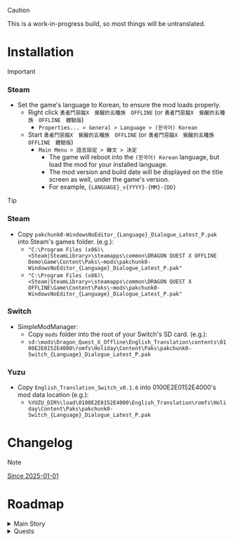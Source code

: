 <!--
> [!NOTE]
> Highlights information that users should take into account, even when skimming.

> [!TIP]
> Optional information to help a user be more successful.

> [!IMPORTANT]
> Crucial information necessary for users to succeed.

> [!WARNING]
> Critical content demanding immediate user attention due to potential risks.

> [!CAUTION]
> Negative potential consequences of an action.
-->

> [!CAUTION]
>
> This is a work-in-progress build, so most things will be untranslated.

# Installation

> [!IMPORTANT]
>
> ### Steam
>
> - Set the game's language to Korean, to ensure the mod loads properly.
>   - Right click `勇者鬥惡龍X　覺醒的五種族　OFFLINE` (or `勇者鬥惡龍X　覺醒的五種族　OFFLINE　體驗版`)
>     - `Properties... > General > Language > (한국어) Korean`
>   - Start `勇者鬥惡龍X　覺醒的五種族　OFFLINE` (or `勇者鬥惡龍X　覺醒的五種族　OFFLINE　體驗版`)
>     - `Main Menu > 語言設定 > 韓文 > 決定`
>       - The game will reboot into the `(한국어) Korean` language, but load the mod for your installed language.
>       - The mod version and build date will be displayed on the title screen as well, under the game's version.
>       - For example, `{LANGUAGE}_v{YYYY}-{MM}-{DD}`

> [!TIP]
>
> ### Steam
>
> - Copy `pakchunk0-WindowsNoEditor_{Language}_Dialogue_Latest_P.pak` into Steam's games folder. (e.g.):
>   - `"C:\Program Files (x86)\<Steam|SteamLibrary>\steamapps\common\DRAGON QUEST X OFFLINE Demo\Game\Content\Paks\~mods\pakchunk0-WindowsNoEditor_{Language}_Dialogue_Latest_P.pak"`
>   - `"C:\Program Files (x86)\<Steam|SteamLibrary>\steamapps\common\DRAGON QUEST X OFFLINE\Game\Content\Paks\~mods\pakchunk0-WindowsNoEditor_{Language}_Dialogue_Latest_P.pak"`
>
> ### Switch
>
> - SimpleModManager:
>   - Copy `mods` folder into the root of your Switch's SD card. (e.g.):
>   - `sd:\mods\Dragon_Quest_X_Offline\English_Translation\contents\0100E2E0152E4000\romfs\Holiday\Content\Paks\pakchunk0-Switch_{Language}_Dialogue_Latest_P.pak`
>
> ### Yuzu
>
> - Copy `English_Translation_Switch_v0.1.6` into 0100E2E0152E4000's mod data location (e.g.):
>   - `%YUZU_DIR%\load\0100E2E0152E4000\English_Translation\romfs\Holiday\Content\Paks\pakchunk0-Switch_{Language}_Dialogue_Latest_P.pak`

# Changelog

> [!NOTE]
>
> [Since 2025-01-01](https://github.com/KodywithaK/dqx-offline-localization/commits/main/?since=2025-01-01)

# Roadmap

<details><summary>Main Story</summary>

|   Type   |                         Story Of \_                         |                             Progress                             | Comment(s) |
| :------: | :---------------------------------------------------------: | :--------------------------------------------------------------: | :--------: |
| Prologue |                                                             |                                                                  |            |
|          |                    Ethene<br><br>{Human}                    | [ ] `de` <br> [x] `en` <br> [ ] `es` <br> [ ] `fr` <br> [ ] `it` |            |
|          |                    Agrani<br><br>{Dwarf}                    | [ ] `de` <br> [x] `en` <br> [ ] `es` <br> [ ] `fr` <br> [ ] `it` |            |
|          |                Tsuskul Village<br><br>{Elf}                 | [ ] `de` <br> [ ] `en` <br> [ ] `es` <br> [ ] `fr` <br> [ ] `it` |            |
|          |                Rangao Village<br><br>{Ogre}                 | [ ] `de` <br> [ ] `en` <br> [ ] `es` <br> [ ] `fr` <br> [ ] `it` |            |
|          |              Pukulet Village<br><br>{Pukulipo}              | [ ] `de` <br> [ ] `en` <br> [ ] `es` <br> [ ] `fr` <br> [ ] `it` |            |
|          |                Leen Village<br><br>{Weddie}                 | [ ] `de` <br> [ ] `en` <br> [ ] `es` <br> [ ] `fr` <br> [ ] `it` |            |
|  Vers 1  |                                                             |                                                                  |            |
|          |             Gatara<br><br>{Key Emblem - Yellow}             | [ ] `de` <br> [ ] `en` <br> [ ] `es` <br> [ ] `fr` <br> [ ] `it` |            |
|          |              Azlan<br><br>{Key Emblem - Green}              | [ ] `de` <br> [ ] `en` <br> [ ] `es` <br> [ ] `fr` <br> [ ] `it` |            |
|          |              Glen<br><br>{Key Emblem - Black}               | [ ] `de` <br> [ ] `en` <br> [ ] `es` <br> [ ] `fr` <br> [ ] `it` |            |
|          |             Orphea<br><br>{Key Emblem - White}              | [ ] `de` <br> [ ] `en` <br> [ ] `es` <br> [ ] `fr` <br> [ ] `it` |            |
|          |              Julet<br><br>{Key Emblem - Blue}               | [ ] `de` <br> [ ] `en` <br> [ ] `es` <br> [ ] `fr` <br> [ ] `it` |            |
|          |             ???<br><br>{Encounter With Hollow}              | [ ] `de` <br> [ ] `en` <br> [ ] `es` <br> [ ] `fr` <br> [ ] `it` |            |
|          |             Dolworm<br><br>{Key Emblem - Gold}              | [ ] `de` <br> [ ] `en` <br> [ ] `es` <br> [ ] `fr` <br> [ ] `it` |            |
|          |            Kamiharmui<br><br>{Key Emblem - Pink}            | [ ] `de` <br> [ ] `en` <br> [ ] `es` <br> [ ] `fr` <br> [ ] `it` |            |
|          |             Gartlant<br><br>{Key Emblem - Red}              | [ ] `de` <br> [ ] `en` <br> [ ] `es` <br> [ ] `fr` <br> [ ] `it` |            |
|          |           Megistris<br><br>{Key Emblem - Purple}            | [ ] `de` <br> [ ] `en` <br> [ ] `es` <br> [ ] `fr` <br> [ ] `it` |            |
|          |            Verinard<br><br>{Key Emblem - Silver}            | [ ] `de` <br> [ ] `en` <br> [ ] `es` <br> [ ] `fr` <br> [ ] `it` |            |
|  Vers 2  |                                                             |                                                                  |            |
|          |             Lendersia<br><br>{The Grand Titus}              | [ ] `de` <br> [ ] `en` <br> [ ] `es` <br> [ ] `fr` <br> [ ] `it` |            |
|          |            Lendersia<br><br>{The 3 Butterflies}             | [ ] `de` <br> [ ] `en` <br> [ ] `es` <br> [ ] `fr` <br> [ ] `it` |            |
|          |    Melsandy Village<br><br>{The 3 Butterflies - Silver}     | [ ] `de` <br> [ ] `en` <br> [ ] `es` <br> [ ] `fr` <br> [ ] `it` |            |
|          |          Seredo<br><br>{The 3 Butterflies - Amber}          | [ ] `de` <br> [ ] `en` <br> [ ] `es` <br> [ ] `fr` <br> [ ] `it` |            |
|          |    Arahaghiro Kingdom<br><br>{The 3 Butterflies - Green}    | [ ] `de` <br> [ ] `en` <br> [ ] `es` <br> [ ] `fr` <br> [ ] `it` |            |
|          | Gran Zedora<br><br>{The 3 Butterflies - Anlucia's Memories} | [ ] `de` <br> [ ] `en` <br> [ ] `es` <br> [ ] `fr` <br> [ ] `it` |            |
|          |   The Land of Overlapping Fates<br><br>{Pendulum of Fate}   | [ ] `de` <br> [ ] `en` <br> [ ] `es` <br> [ ] `fr` <br> [ ] `it` |            |
|          |         Melsandy Village<br><br>{Pendulum of Fate}          | [ ] `de` <br> [ ] `en` <br> [ ] `es` <br> [ ] `fr` <br> [ ] `it` |            |
|          |          Seredo<br><br>{When Life & Death Overlap}          | [ ] `de` <br> [ ] `en` <br> [ ] `es` <br> [ ] `fr` <br> [ ] `it` |            |
|          |       Arahaghiro Kingdom<br><br>{Dawn of Arahaghiro}        | [ ] `de` <br> [ ] `en` <br> [ ] `es` <br> [ ] `fr` <br> [ ] `it` |            |
|          |     Assignment From Lushenda<br><br>{Pendulum of Fate}      | [ ] `de` <br> [ ] `en` <br> [ ] `es` <br> [ ] `fr` <br> [ ] `it` |            |
|          |                   The Endgame of Eternity                   | [ ] `de` <br> [ ] `en` <br> [ ] `es` <br> [ ] `fr` <br> [ ] `it` |            |

</details>

<details><summary>Quests</summary>

|     Type     | Quest |                             Progress                             | Comment(s) |
| :----------: | :---: | :--------------------------------------------------------------: | :--------: |
| Super Useful |  001  | [x] `de` <br> [x] `en` <br> [x] `es` <br> [x] `fr` <br> [x] `it` |            |
| Super Useful |  002  | [ ] `de` <br> [ ] `en` <br> [ ] `es` <br> [ ] `fr` <br> [ ] `it` |            |
| Super Useful |  003  | [ ] `de` <br> [ ] `en` <br> [ ] `es` <br> [ ] `fr` <br> [ ] `it` |            |
|  Sub Story   |  004  | [ ] `de` <br> [ ] `en` <br> [ ] `es` <br> [ ] `fr` <br> [ ] `it` |            |
|              |  005  | [ ] `de` <br> [ ] `en` <br> [ ] `es` <br> [ ] `fr` <br> [ ] `it` |            |
|              |  006  | [ ] `de` <br> [ ] `en` <br> [ ] `es` <br> [ ] `fr` <br> [ ] `it` |            |
|              |  007  | [ ] `de` <br> [ ] `en` <br> [ ] `es` <br> [ ] `fr` <br> [ ] `it` |            |
|              |  008  | [ ] `de` <br> [ ] `en` <br> [ ] `es` <br> [ ] `fr` <br> [ ] `it` |            |
|              |  009  | [ ] `de` <br> [ ] `en` <br> [ ] `es` <br> [ ] `fr` <br> [ ] `it` |            |
|              |  010  | [ ] `de` <br> [ ] `en` <br> [ ] `es` <br> [ ] `fr` <br> [ ] `it` |            |
|              |  011  | [ ] `de` <br> [ ] `en` <br> [ ] `es` <br> [ ] `fr` <br> [ ] `it` |            |
|              |  012  | [ ] `de` <br> [ ] `en` <br> [ ] `es` <br> [ ] `fr` <br> [ ] `it` |            |
|              |  013  | [ ] `de` <br> [ ] `en` <br> [ ] `es` <br> [ ] `fr` <br> [ ] `it` |            |
|              |  014  | [ ] `de` <br> [ ] `en` <br> [ ] `es` <br> [ ] `fr` <br> [ ] `it` |            |
|              |  015  | [ ] `de` <br> [ ] `en` <br> [ ] `es` <br> [ ] `fr` <br> [ ] `it` |            |
|              |  016  | [ ] `de` <br> [ ] `en` <br> [ ] `es` <br> [ ] `fr` <br> [ ] `it` |            |
|              |  017  | [ ] `de` <br> [ ] `en` <br> [ ] `es` <br> [ ] `fr` <br> [ ] `it` |            |
|              |  018  | [ ] `de` <br> [ ] `en` <br> [ ] `es` <br> [ ] `fr` <br> [ ] `it` |            |
|              |  019  | [ ] `de` <br> [ ] `en` <br> [ ] `es` <br> [ ] `fr` <br> [ ] `it` |            |
|              |  020  | [ ] `de` <br> [ ] `en` <br> [ ] `es` <br> [ ] `fr` <br> [ ] `it` |            |
|              |  021  | [ ] `de` <br> [ ] `en` <br> [ ] `es` <br> [ ] `fr` <br> [ ] `it` |            |
|              |  022  | [ ] `de` <br> [ ] `en` <br> [ ] `es` <br> [ ] `fr` <br> [ ] `it` |            |
|              |  023  | [ ] `de` <br> [ ] `en` <br> [ ] `es` <br> [ ] `fr` <br> [ ] `it` |            |
|              |  024  | [ ] `de` <br> [ ] `en` <br> [ ] `es` <br> [ ] `fr` <br> [ ] `it` |            |
|              |  025  | [ ] `de` <br> [ ] `en` <br> [ ] `es` <br> [ ] `fr` <br> [ ] `it` |            |
|              |  026  | [ ] `de` <br> [ ] `en` <br> [ ] `es` <br> [ ] `fr` <br> [ ] `it` |            |
|              |  027  | [ ] `de` <br> [ ] `en` <br> [ ] `es` <br> [ ] `fr` <br> [ ] `it` |            |
|              |  028  | [ ] `de` <br> [ ] `en` <br> [ ] `es` <br> [ ] `fr` <br> [ ] `it` |            |
|              |  029  | [ ] `de` <br> [ ] `en` <br> [ ] `es` <br> [ ] `fr` <br> [ ] `it` |            |
|              |  030  | [ ] `de` <br> [ ] `en` <br> [ ] `es` <br> [ ] `fr` <br> [ ] `it` |            |
|              |  031  | [ ] `de` <br> [ ] `en` <br> [ ] `es` <br> [ ] `fr` <br> [ ] `it` |            |
|              |  032  | [ ] `de` <br> [ ] `en` <br> [ ] `es` <br> [ ] `fr` <br> [ ] `it` |            |
|              |  033  | [ ] `de` <br> [ ] `en` <br> [ ] `es` <br> [ ] `fr` <br> [ ] `it` |            |
|              |  034  | [ ] `de` <br> [ ] `en` <br> [ ] `es` <br> [ ] `fr` <br> [ ] `it` |            |
|              |  035  | [ ] `de` <br> [ ] `en` <br> [ ] `es` <br> [ ] `fr` <br> [ ] `it` |            |
|              |  036  | [ ] `de` <br> [ ] `en` <br> [ ] `es` <br> [ ] `fr` <br> [ ] `it` |            |
|              |  037  | [ ] `de` <br> [ ] `en` <br> [ ] `es` <br> [ ] `fr` <br> [ ] `it` |            |
|              |  038  | [ ] `de` <br> [ ] `en` <br> [ ] `es` <br> [ ] `fr` <br> [ ] `it` |            |
|              |  039  | [ ] `de` <br> [ ] `en` <br> [ ] `es` <br> [ ] `fr` <br> [ ] `it` |            |
|              |  040  | [ ] `de` <br> [ ] `en` <br> [ ] `es` <br> [ ] `fr` <br> [ ] `it` |            |
|              |  041  | [ ] `de` <br> [ ] `en` <br> [ ] `es` <br> [ ] `fr` <br> [ ] `it` |            |
|              |  042  | [ ] `de` <br> [ ] `en` <br> [ ] `es` <br> [ ] `fr` <br> [ ] `it` |            |
|              |  043  | [ ] `de` <br> [ ] `en` <br> [ ] `es` <br> [ ] `fr` <br> [ ] `it` |            |
|              |  044  | [ ] `de` <br> [ ] `en` <br> [ ] `es` <br> [ ] `fr` <br> [ ] `it` |            |
|              |  045  | [ ] `de` <br> [ ] `en` <br> [ ] `es` <br> [ ] `fr` <br> [ ] `it` |            |
|              |  046  | [ ] `de` <br> [ ] `en` <br> [ ] `es` <br> [ ] `fr` <br> [ ] `it` |            |
|              |  047  | [ ] `de` <br> [ ] `en` <br> [ ] `es` <br> [ ] `fr` <br> [ ] `it` |            |
|              |  048  | [ ] `de` <br> [ ] `en` <br> [ ] `es` <br> [ ] `fr` <br> [ ] `it` |            |
|              |  049  | [ ] `de` <br> [ ] `en` <br> [ ] `es` <br> [ ] `fr` <br> [ ] `it` |            |
|              |  050  | [ ] `de` <br> [ ] `en` <br> [ ] `es` <br> [ ] `fr` <br> [ ] `it` |            |
|              |  051  | [ ] `de` <br> [ ] `en` <br> [ ] `es` <br> [ ] `fr` <br> [ ] `it` |            |
|              |  052  | [ ] `de` <br> [ ] `en` <br> [ ] `es` <br> [ ] `fr` <br> [ ] `it` |            |
|              |  053  | [ ] `de` <br> [ ] `en` <br> [ ] `es` <br> [ ] `fr` <br> [ ] `it` |            |
|              |  054  | [ ] `de` <br> [ ] `en` <br> [ ] `es` <br> [ ] `fr` <br> [ ] `it` |            |
|              |  055  | [ ] `de` <br> [ ] `en` <br> [ ] `es` <br> [ ] `fr` <br> [ ] `it` |            |
|              |  056  | [ ] `de` <br> [ ] `en` <br> [ ] `es` <br> [ ] `fr` <br> [ ] `it` |            |
|              |  057  | [ ] `de` <br> [ ] `en` <br> [ ] `es` <br> [ ] `fr` <br> [ ] `it` |            |
|              |  058  | [ ] `de` <br> [ ] `en` <br> [ ] `es` <br> [ ] `fr` <br> [ ] `it` |            |
|              |  059  | [ ] `de` <br> [ ] `en` <br> [ ] `es` <br> [ ] `fr` <br> [ ] `it` |            |
|              |  060  | [ ] `de` <br> [ ] `en` <br> [ ] `es` <br> [ ] `fr` <br> [ ] `it` |            |
|              |  061  | [ ] `de` <br> [ ] `en` <br> [ ] `es` <br> [ ] `fr` <br> [ ] `it` |            |
|              |  062  | [ ] `de` <br> [ ] `en` <br> [ ] `es` <br> [ ] `fr` <br> [ ] `it` |            |
|              |  063  | [ ] `de` <br> [ ] `en` <br> [ ] `es` <br> [ ] `fr` <br> [ ] `it` |            |
|              |  064  | [ ] `de` <br> [ ] `en` <br> [ ] `es` <br> [ ] `fr` <br> [ ] `it` |            |
|              |  065  | [ ] `de` <br> [ ] `en` <br> [ ] `es` <br> [ ] `fr` <br> [ ] `it` |            |
|              |  066  | [ ] `de` <br> [ ] `en` <br> [ ] `es` <br> [ ] `fr` <br> [ ] `it` |            |
|              |  067  | [ ] `de` <br> [ ] `en` <br> [ ] `es` <br> [ ] `fr` <br> [ ] `it` |            |
|              |  068  | [ ] `de` <br> [ ] `en` <br> [ ] `es` <br> [ ] `fr` <br> [ ] `it` |            |
|              |  069  | [ ] `de` <br> [ ] `en` <br> [ ] `es` <br> [ ] `fr` <br> [ ] `it` |            |
|              |  070  | [ ] `de` <br> [ ] `en` <br> [ ] `es` <br> [ ] `fr` <br> [ ] `it` |            |
|              |  071  | [ ] `de` <br> [ ] `en` <br> [ ] `es` <br> [ ] `fr` <br> [ ] `it` |            |
|              |  072  | [ ] `de` <br> [ ] `en` <br> [ ] `es` <br> [ ] `fr` <br> [ ] `it` |            |
|              |  073  | [ ] `de` <br> [ ] `en` <br> [ ] `es` <br> [ ] `fr` <br> [ ] `it` |            |
|              |  074  | [ ] `de` <br> [ ] `en` <br> [ ] `es` <br> [ ] `fr` <br> [ ] `it` |            |
|              |  075  | [ ] `de` <br> [ ] `en` <br> [ ] `es` <br> [ ] `fr` <br> [ ] `it` |            |
|              |  076  | [ ] `de` <br> [ ] `en` <br> [ ] `es` <br> [ ] `fr` <br> [ ] `it` |            |
|              |  077  | [ ] `de` <br> [ ] `en` <br> [ ] `es` <br> [ ] `fr` <br> [ ] `it` |            |
|              |  078  | [ ] `de` <br> [ ] `en` <br> [ ] `es` <br> [ ] `fr` <br> [ ] `it` |            |
|              |  079  | [ ] `de` <br> [ ] `en` <br> [ ] `es` <br> [ ] `fr` <br> [ ] `it` |            |
|              |  080  | [ ] `de` <br> [ ] `en` <br> [ ] `es` <br> [ ] `fr` <br> [ ] `it` |            |
|              |  081  | [ ] `de` <br> [ ] `en` <br> [ ] `es` <br> [ ] `fr` <br> [ ] `it` |            |
|              |  082  | [ ] `de` <br> [ ] `en` <br> [ ] `es` <br> [ ] `fr` <br> [ ] `it` |            |
|              |  083  | [ ] `de` <br> [ ] `en` <br> [ ] `es` <br> [ ] `fr` <br> [ ] `it` |            |
|              |  084  | [ ] `de` <br> [ ] `en` <br> [ ] `es` <br> [ ] `fr` <br> [ ] `it` |            |
|              |  085  | [ ] `de` <br> [ ] `en` <br> [ ] `es` <br> [ ] `fr` <br> [ ] `it` |            |
|              |  086  | [ ] `de` <br> [ ] `en` <br> [ ] `es` <br> [ ] `fr` <br> [ ] `it` |            |
|              |  087  | [ ] `de` <br> [ ] `en` <br> [ ] `es` <br> [ ] `fr` <br> [ ] `it` |            |
|              |  088  | [ ] `de` <br> [ ] `en` <br> [ ] `es` <br> [ ] `fr` <br> [ ] `it` |            |
|              |  089  | [ ] `de` <br> [ ] `en` <br> [ ] `es` <br> [ ] `fr` <br> [ ] `it` |            |
|              |  090  | [ ] `de` <br> [ ] `en` <br> [ ] `es` <br> [ ] `fr` <br> [ ] `it` |            |
|              |  091  | [ ] `de` <br> [ ] `en` <br> [ ] `es` <br> [ ] `fr` <br> [ ] `it` |            |
|              |  092  | [ ] `de` <br> [ ] `en` <br> [ ] `es` <br> [ ] `fr` <br> [ ] `it` |            |
|              |  093  | [ ] `de` <br> [ ] `en` <br> [ ] `es` <br> [ ] `fr` <br> [ ] `it` |            |
|              |  094  | [ ] `de` <br> [ ] `en` <br> [ ] `es` <br> [ ] `fr` <br> [ ] `it` |            |
|              |  095  | [ ] `de` <br> [ ] `en` <br> [ ] `es` <br> [ ] `fr` <br> [ ] `it` |            |
|              |  096  | [ ] `de` <br> [ ] `en` <br> [ ] `es` <br> [ ] `fr` <br> [ ] `it` |            |
|              |  097  | [ ] `de` <br> [ ] `en` <br> [ ] `es` <br> [ ] `fr` <br> [ ] `it` |            |
|              |  098  | [ ] `de` <br> [ ] `en` <br> [ ] `es` <br> [ ] `fr` <br> [ ] `it` |            |
|              |  099  | [ ] `de` <br> [ ] `en` <br> [ ] `es` <br> [ ] `fr` <br> [ ] `it` |            |
|              |  100  | [ ] `de` <br> [ ] `en` <br> [ ] `es` <br> [ ] `fr` <br> [ ] `it` |            |
|              |  101  | [ ] `de` <br> [ ] `en` <br> [ ] `es` <br> [ ] `fr` <br> [ ] `it` |            |
|              |  102  | [ ] `de` <br> [ ] `en` <br> [ ] `es` <br> [ ] `fr` <br> [ ] `it` |            |
|              |  103  | [ ] `de` <br> [ ] `en` <br> [ ] `es` <br> [ ] `fr` <br> [ ] `it` |            |
|              |  104  | [ ] `de` <br> [ ] `en` <br> [ ] `es` <br> [ ] `fr` <br> [ ] `it` |            |
|              |  105  | [ ] `de` <br> [ ] `en` <br> [ ] `es` <br> [ ] `fr` <br> [ ] `it` |            |
|              |  106  | [ ] `de` <br> [ ] `en` <br> [ ] `es` <br> [ ] `fr` <br> [ ] `it` |            |
|              |  107  | [ ] `de` <br> [ ] `en` <br> [ ] `es` <br> [ ] `fr` <br> [ ] `it` |            |
|              |  108  | [ ] `de` <br> [ ] `en` <br> [ ] `es` <br> [ ] `fr` <br> [ ] `it` |            |
|              |  109  | [ ] `de` <br> [ ] `en` <br> [ ] `es` <br> [ ] `fr` <br> [ ] `it` |            |
|              |  110  | [ ] `de` <br> [ ] `en` <br> [ ] `es` <br> [ ] `fr` <br> [ ] `it` |            |
|              |  111  | [ ] `de` <br> [ ] `en` <br> [ ] `es` <br> [ ] `fr` <br> [ ] `it` |            |
|              |  112  | [ ] `de` <br> [ ] `en` <br> [ ] `es` <br> [ ] `fr` <br> [ ] `it` |            |
|              |  113  | [ ] `de` <br> [ ] `en` <br> [ ] `es` <br> [ ] `fr` <br> [ ] `it` |            |
|              |  114  | [ ] `de` <br> [ ] `en` <br> [ ] `es` <br> [ ] `fr` <br> [ ] `it` |            |
|              |  115  | [ ] `de` <br> [ ] `en` <br> [ ] `es` <br> [ ] `fr` <br> [ ] `it` |            |
|              |  116  | [ ] `de` <br> [ ] `en` <br> [ ] `es` <br> [ ] `fr` <br> [ ] `it` |            |
|              |  117  | [ ] `de` <br> [ ] `en` <br> [ ] `es` <br> [ ] `fr` <br> [ ] `it` |            |
|              |  118  | [ ] `de` <br> [ ] `en` <br> [ ] `es` <br> [ ] `fr` <br> [ ] `it` |            |
|              |  119  | [ ] `de` <br> [ ] `en` <br> [ ] `es` <br> [ ] `fr` <br> [ ] `it` |            |
|              |  120  | [ ] `de` <br> [ ] `en` <br> [ ] `es` <br> [ ] `fr` <br> [ ] `it` |            |
|              |  121  | [ ] `de` <br> [ ] `en` <br> [ ] `es` <br> [ ] `fr` <br> [ ] `it` |            |
|              |  122  | [ ] `de` <br> [ ] `en` <br> [ ] `es` <br> [ ] `fr` <br> [ ] `it` |            |
|              |  123  | [ ] `de` <br> [ ] `en` <br> [ ] `es` <br> [ ] `fr` <br> [ ] `it` |            |
|              |  124  | [ ] `de` <br> [ ] `en` <br> [ ] `es` <br> [ ] `fr` <br> [ ] `it` |            |
|              |  125  | [ ] `de` <br> [ ] `en` <br> [ ] `es` <br> [ ] `fr` <br> [ ] `it` |            |
|              |  126  | [ ] `de` <br> [ ] `en` <br> [ ] `es` <br> [ ] `fr` <br> [ ] `it` |            |
|              |  127  | [ ] `de` <br> [ ] `en` <br> [ ] `es` <br> [ ] `fr` <br> [ ] `it` |            |
|              |  128  | [ ] `de` <br> [ ] `en` <br> [ ] `es` <br> [ ] `fr` <br> [ ] `it` |            |
|              |  129  | [ ] `de` <br> [ ] `en` <br> [ ] `es` <br> [ ] `fr` <br> [ ] `it` |            |
|              |  130  | [ ] `de` <br> [ ] `en` <br> [ ] `es` <br> [ ] `fr` <br> [ ] `it` |            |
|              |  131  | [ ] `de` <br> [ ] `en` <br> [ ] `es` <br> [ ] `fr` <br> [ ] `it` |            |
|              |  132  | [ ] `de` <br> [ ] `en` <br> [ ] `es` <br> [ ] `fr` <br> [ ] `it` |            |
|              |  133  | [ ] `de` <br> [ ] `en` <br> [ ] `es` <br> [ ] `fr` <br> [ ] `it` |            |
|   Vocation   |  134  | [ ] `de` <br> [ ] `en` <br> [ ] `es` <br> [ ] `fr` <br> [ ] `it` |            |
|              |  135  | [ ] `de` <br> [ ] `en` <br> [ ] `es` <br> [ ] `fr` <br> [ ] `it` |            |
|              |  136  | [ ] `de` <br> [ ] `en` <br> [ ] `es` <br> [ ] `fr` <br> [ ] `it` |            |
|              |  137  | [ ] `de` <br> [ ] `en` <br> [ ] `es` <br> [ ] `fr` <br> [ ] `it` |            |
|              |  138  | [ ] `de` <br> [ ] `en` <br> [ ] `es` <br> [ ] `fr` <br> [ ] `it` |            |
|              |  139  | [ ] `de` <br> [ ] `en` <br> [ ] `es` <br> [ ] `fr` <br> [ ] `it` |            |
|              |  140  | [ ] `de` <br> [ ] `en` <br> [ ] `es` <br> [ ] `fr` <br> [ ] `it` |            |
|              |  141  | [ ] `de` <br> [ ] `en` <br> [ ] `es` <br> [ ] `fr` <br> [ ] `it` |            |
|              |  142  | [ ] `de` <br> [ ] `en` <br> [ ] `es` <br> [ ] `fr` <br> [ ] `it` |            |
|              |  143  | [ ] `de` <br> [ ] `en` <br> [ ] `es` <br> [ ] `fr` <br> [ ] `it` |            |
|              |  144  | [ ] `de` <br> [ ] `en` <br> [ ] `es` <br> [ ] `fr` <br> [ ] `it` |            |
|              |  145  | [ ] `de` <br> [ ] `en` <br> [ ] `es` <br> [ ] `fr` <br> [ ] `it` |            |
|              |  146  | [ ] `de` <br> [ ] `en` <br> [ ] `es` <br> [ ] `fr` <br> [ ] `it` |            |
|              |  147  | [ ] `de` <br> [ ] `en` <br> [ ] `es` <br> [ ] `fr` <br> [ ] `it` |            |
|              |  148  | [ ] `de` <br> [ ] `en` <br> [ ] `es` <br> [ ] `fr` <br> [ ] `it` |            |
|              |  149  | [ ] `de` <br> [ ] `en` <br> [ ] `es` <br> [ ] `fr` <br> [ ] `it` |            |
|              |  150  | [ ] `de` <br> [ ] `en` <br> [ ] `es` <br> [ ] `fr` <br> [ ] `it` |            |
|              |  151  | [ ] `de` <br> [ ] `en` <br> [ ] `es` <br> [ ] `fr` <br> [ ] `it` |            |
|              |  152  | [ ] `de` <br> [ ] `en` <br> [ ] `es` <br> [ ] `fr` <br> [ ] `it` |            |
|              |  153  | [ ] `de` <br> [ ] `en` <br> [ ] `es` <br> [ ] `fr` <br> [ ] `it` |            |
|              |  154  | [ ] `de` <br> [ ] `en` <br> [ ] `es` <br> [ ] `fr` <br> [ ] `it` |            |
|              |  155  | [ ] `de` <br> [ ] `en` <br> [ ] `es` <br> [ ] `fr` <br> [ ] `it` |            |
|              |  156  | [ ] `de` <br> [ ] `en` <br> [ ] `es` <br> [ ] `fr` <br> [ ] `it` |            |
|              |  157  | [ ] `de` <br> [ ] `en` <br> [ ] `es` <br> [ ] `fr` <br> [ ] `it` |            |
|              |  158  | [ ] `de` <br> [ ] `en` <br> [ ] `es` <br> [ ] `fr` <br> [ ] `it` |            |
|              |  159  | [ ] `de` <br> [ ] `en` <br> [ ] `es` <br> [ ] `fr` <br> [ ] `it` |            |
|              |  160  | [ ] `de` <br> [ ] `en` <br> [ ] `es` <br> [ ] `fr` <br> [ ] `it` |            |
|              |  161  | [ ] `de` <br> [ ] `en` <br> [ ] `es` <br> [ ] `fr` <br> [ ] `it` |            |
|              |  162  | [ ] `de` <br> [ ] `en` <br> [ ] `es` <br> [ ] `fr` <br> [ ] `it` |            |
|              |  163  | [ ] `de` <br> [ ] `en` <br> [ ] `es` <br> [ ] `fr` <br> [ ] `it` |            |
|              |  164  | [ ] `de` <br> [ ] `en` <br> [ ] `es` <br> [ ] `fr` <br> [ ] `it` |            |
|              |  165  | [ ] `de` <br> [ ] `en` <br> [ ] `es` <br> [ ] `fr` <br> [ ] `it` |            |
|              |  166  | [ ] `de` <br> [ ] `en` <br> [ ] `es` <br> [ ] `fr` <br> [ ] `it` |            |
|              |  167  | [ ] `de` <br> [ ] `en` <br> [ ] `es` <br> [ ] `fr` <br> [ ] `it` |            |
|              |  168  | [ ] `de` <br> [ ] `en` <br> [ ] `es` <br> [ ] `fr` <br> [ ] `it` |            |
|              |  169  | [ ] `de` <br> [ ] `en` <br> [ ] `es` <br> [ ] `fr` <br> [ ] `it` |            |
|              |  170  | [ ] `de` <br> [ ] `en` <br> [ ] `es` <br> [ ] `fr` <br> [ ] `it` |            |
|              |  171  | [ ] `de` <br> [ ] `en` <br> [ ] `es` <br> [ ] `fr` <br> [ ] `it` |            |
|              |  172  | [ ] `de` <br> [ ] `en` <br> [ ] `es` <br> [ ] `fr` <br> [ ] `it` |            |
|              |  173  | [ ] `de` <br> [ ] `en` <br> [ ] `es` <br> [ ] `fr` <br> [ ] `it` |            |
|              |  174  | [ ] `de` <br> [ ] `en` <br> [ ] `es` <br> [ ] `fr` <br> [ ] `it` |            |
|              |  175  | [ ] `de` <br> [ ] `en` <br> [ ] `es` <br> [ ] `fr` <br> [ ] `it` |            |
|              |  176  | [ ] `de` <br> [ ] `en` <br> [ ] `es` <br> [ ] `fr` <br> [ ] `it` |            |
|              |  177  | [ ] `de` <br> [ ] `en` <br> [ ] `es` <br> [ ] `fr` <br> [ ] `it` |            |
|              |  178  | [ ] `de` <br> [ ] `en` <br> [ ] `es` <br> [ ] `fr` <br> [ ] `it` |            |
|              |  179  | [ ] `de` <br> [ ] `en` <br> [ ] `es` <br> [ ] `fr` <br> [ ] `it` |            |
|              |  180  | [ ] `de` <br> [ ] `en` <br> [ ] `es` <br> [ ] `fr` <br> [ ] `it` |            |
|              |  181  | [ ] `de` <br> [ ] `en` <br> [ ] `es` <br> [ ] `fr` <br> [ ] `it` |            |
|              |  182  | [ ] `de` <br> [ ] `en` <br> [ ] `es` <br> [ ] `fr` <br> [ ] `it` |            |
|              |  183  | [ ] `de` <br> [ ] `en` <br> [ ] `es` <br> [ ] `fr` <br> [ ] `it` |            |
|              |  184  | [ ] `de` <br> [ ] `en` <br> [ ] `es` <br> [ ] `fr` <br> [ ] `it` |            |
|              |  185  | [ ] `de` <br> [ ] `en` <br> [ ] `es` <br> [ ] `fr` <br> [ ] `it` |            |
|              |  186  | [ ] `de` <br> [ ] `en` <br> [ ] `es` <br> [ ] `fr` <br> [ ] `it` |            |
|              |  187  | [ ] `de` <br> [ ] `en` <br> [ ] `es` <br> [ ] `fr` <br> [ ] `it` |            |
|              |  188  | [ ] `de` <br> [ ] `en` <br> [ ] `es` <br> [ ] `fr` <br> [ ] `it` |            |
|              |  189  | [ ] `de` <br> [ ] `en` <br> [ ] `es` <br> [ ] `fr` <br> [ ] `it` |            |
|              |  190  | [ ] `de` <br> [ ] `en` <br> [ ] `es` <br> [ ] `fr` <br> [ ] `it` |            |
|              |  191  | [ ] `de` <br> [ ] `en` <br> [ ] `es` <br> [ ] `fr` <br> [ ] `it` |            |
|              |  192  | [ ] `de` <br> [ ] `en` <br> [ ] `es` <br> [ ] `fr` <br> [ ] `it` |            |
|              |  193  | [ ] `de` <br> [ ] `en` <br> [ ] `es` <br> [ ] `fr` <br> [ ] `it` |            |
|              |  194  | [ ] `de` <br> [ ] `en` <br> [ ] `es` <br> [ ] `fr` <br> [ ] `it` |            |
|              |  195  | [ ] `de` <br> [ ] `en` <br> [ ] `es` <br> [ ] `fr` <br> [ ] `it` |            |
|              |  196  | [ ] `de` <br> [ ] `en` <br> [ ] `es` <br> [ ] `fr` <br> [ ] `it` |            |
|              |  197  | [ ] `de` <br> [ ] `en` <br> [ ] `es` <br> [ ] `fr` <br> [ ] `it` |            |
|              |  198  | [ ] `de` <br> [ ] `en` <br> [ ] `es` <br> [ ] `fr` <br> [ ] `it` |            |
|              |  199  | [ ] `de` <br> [ ] `en` <br> [ ] `es` <br> [ ] `fr` <br> [ ] `it` |            |
|              |  200  | [ ] `de` <br> [ ] `en` <br> [ ] `es` <br> [ ] `fr` <br> [ ] `it` |            |
|              |  201  | [ ] `de` <br> [ ] `en` <br> [ ] `es` <br> [ ] `fr` <br> [ ] `it` |            |
|              |  202  | [ ] `de` <br> [ ] `en` <br> [ ] `es` <br> [ ] `fr` <br> [ ] `it` |            |
|              |  203  | [ ] `de` <br> [ ] `en` <br> [ ] `es` <br> [ ] `fr` <br> [ ] `it` |            |
|              |  204  | [ ] `de` <br> [ ] `en` <br> [ ] `es` <br> [ ] `fr` <br> [ ] `it` |            |
|              |  205  | [ ] `de` <br> [ ] `en` <br> [ ] `es` <br> [ ] `fr` <br> [ ] `it` |            |
|              |  206  | [ ] `de` <br> [ ] `en` <br> [ ] `es` <br> [ ] `fr` <br> [ ] `it` |            |
|              |  207  | [ ] `de` <br> [ ] `en` <br> [ ] `es` <br> [ ] `fr` <br> [ ] `it` |            |
|              |  208  | [ ] `de` <br> [ ] `en` <br> [ ] `es` <br> [ ] `fr` <br> [ ] `it` |            |
|              |  209  | [ ] `de` <br> [ ] `en` <br> [ ] `es` <br> [ ] `fr` <br> [ ] `it` |            |
|              |  210  | [ ] `de` <br> [ ] `en` <br> [ ] `es` <br> [ ] `fr` <br> [ ] `it` |            |
|              |  211  | [ ] `de` <br> [ ] `en` <br> [ ] `es` <br> [ ] `fr` <br> [ ] `it` |            |
|              |  212  | [ ] `de` <br> [ ] `en` <br> [ ] `es` <br> [ ] `fr` <br> [ ] `it` |            |
|              |  213  | [ ] `de` <br> [ ] `en` <br> [ ] `es` <br> [ ] `fr` <br> [ ] `it` |            |
|              |  214  | [ ] `de` <br> [ ] `en` <br> [ ] `es` <br> [ ] `fr` <br> [ ] `it` |            |
|              |  215  | [ ] `de` <br> [ ] `en` <br> [ ] `es` <br> [ ] `fr` <br> [ ] `it` |            |
|              |  216  | [ ] `de` <br> [ ] `en` <br> [ ] `es` <br> [ ] `fr` <br> [ ] `it` |            |
|              |  217  | [ ] `de` <br> [ ] `en` <br> [ ] `es` <br> [ ] `fr` <br> [ ] `it` |            |
|              |  218  | [ ] `de` <br> [ ] `en` <br> [ ] `es` <br> [ ] `fr` <br> [ ] `it` |            |
|              |  219  | [ ] `de` <br> [ ] `en` <br> [ ] `es` <br> [ ] `fr` <br> [ ] `it` |            |
|              |  220  | [ ] `de` <br> [ ] `en` <br> [ ] `es` <br> [ ] `fr` <br> [ ] `it` |            |
|              |  221  | [ ] `de` <br> [ ] `en` <br> [ ] `es` <br> [ ] `fr` <br> [ ] `it` |            |
|              |  222  | [ ] `de` <br> [ ] `en` <br> [ ] `es` <br> [ ] `fr` <br> [ ] `it` |            |
|              |  223  | [ ] `de` <br> [ ] `en` <br> [ ] `es` <br> [ ] `fr` <br> [ ] `it` |            |
|              |  224  | [ ] `de` <br> [ ] `en` <br> [ ] `es` <br> [ ] `fr` <br> [ ] `it` |            |
|              |  225  | [ ] `de` <br> [ ] `en` <br> [ ] `es` <br> [ ] `fr` <br> [ ] `it` |            |
|              |  226  | [ ] `de` <br> [ ] `en` <br> [ ] `es` <br> [ ] `fr` <br> [ ] `it` |            |
|              |  227  | [ ] `de` <br> [ ] `en` <br> [ ] `es` <br> [ ] `fr` <br> [ ] `it` |            |
|              |  228  | [ ] `de` <br> [ ] `en` <br> [ ] `es` <br> [ ] `fr` <br> [ ] `it` |            |
|              |  229  | [ ] `de` <br> [ ] `en` <br> [ ] `es` <br> [ ] `fr` <br> [ ] `it` |            |
|              |  230  | [ ] `de` <br> [ ] `en` <br> [ ] `es` <br> [ ] `fr` <br> [ ] `it` |            |
|              |  231  | [ ] `de` <br> [ ] `en` <br> [ ] `es` <br> [ ] `fr` <br> [ ] `it` |            |
|              |  232  | [ ] `de` <br> [ ] `en` <br> [ ] `es` <br> [ ] `fr` <br> [ ] `it` |            |
|              |  233  | [ ] `de` <br> [ ] `en` <br> [ ] `es` <br> [ ] `fr` <br> [ ] `it` |            |
|              |  234  | [ ] `de` <br> [ ] `en` <br> [ ] `es` <br> [ ] `fr` <br> [ ] `it` |            |
|              |  235  | [ ] `de` <br> [ ] `en` <br> [ ] `es` <br> [ ] `fr` <br> [ ] `it` |            |
|              |  236  | [ ] `de` <br> [ ] `en` <br> [ ] `es` <br> [ ] `fr` <br> [ ] `it` |            |
|              |  237  | [ ] `de` <br> [ ] `en` <br> [ ] `es` <br> [ ] `fr` <br> [ ] `it` |            |
|              |  238  | [ ] `de` <br> [ ] `en` <br> [ ] `es` <br> [ ] `fr` <br> [ ] `it` |            |
|              |  239  | [ ] `de` <br> [ ] `en` <br> [ ] `es` <br> [ ] `fr` <br> [ ] `it` |            |
|              |  240  | [ ] `de` <br> [ ] `en` <br> [ ] `es` <br> [ ] `fr` <br> [ ] `it` |            |
|  Main Story  |  241  | [ ] `de` <br> [ ] `en` <br> [ ] `es` <br> [ ] `fr` <br> [ ] `it` |            |
|              |  242  | [ ] `de` <br> [ ] `en` <br> [ ] `es` <br> [ ] `fr` <br> [ ] `it` |            |
|              |  243  | [ ] `de` <br> [ ] `en` <br> [ ] `es` <br> [ ] `fr` <br> [ ] `it` |            |
|              |  244  | [ ] `de` <br> [ ] `en` <br> [ ] `es` <br> [ ] `fr` <br> [ ] `it` |            |
|              |  245  | [ ] `de` <br> [ ] `en` <br> [ ] `es` <br> [ ] `fr` <br> [ ] `it` |            |
|              |  246  | [ ] `de` <br> [ ] `en` <br> [ ] `es` <br> [ ] `fr` <br> [ ] `it` |            |
|              |  247  | [ ] `de` <br> [ ] `en` <br> [ ] `es` <br> [ ] `fr` <br> [ ] `it` |            |
|              |  248  | [ ] `de` <br> [ ] `en` <br> [ ] `es` <br> [ ] `fr` <br> [ ] `it` |            |
|              |  249  | [ ] `de` <br> [ ] `en` <br> [ ] `es` <br> [ ] `fr` <br> [ ] `it` |            |
|              |  250  | [ ] `de` <br> [ ] `en` <br> [ ] `es` <br> [ ] `fr` <br> [ ] `it` |            |
|              |  251  | [ ] `de` <br> [ ] `en` <br> [ ] `es` <br> [ ] `fr` <br> [ ] `it` |            |
|              |  252  | [ ] `de` <br> [ ] `en` <br> [ ] `es` <br> [ ] `fr` <br> [ ] `it` |            |
|              |  253  | [ ] `de` <br> [ ] `en` <br> [ ] `es` <br> [ ] `fr` <br> [ ] `it` |            |
|              |  254  | [ ] `de` <br> [ ] `en` <br> [ ] `es` <br> [ ] `fr` <br> [ ] `it` |            |
|              |  255  | [ ] `de` <br> [ ] `en` <br> [ ] `es` <br> [ ] `fr` <br> [ ] `it` |            |
|              |  256  | [ ] `de` <br> [ ] `en` <br> [ ] `es` <br> [ ] `fr` <br> [ ] `it` |            |
|              |  257  | [ ] `de` <br> [ ] `en` <br> [ ] `es` <br> [ ] `fr` <br> [ ] `it` |            |
|  Main Story  |  258  | [ ] `de` <br> [ ] `en` <br> [ ] `es` <br> [ ] `fr` <br> [ ] `it` |            |
|  Main Story  |  259  | [ ] `de` <br> [ ] `en` <br> [ ] `es` <br> [ ] `fr` <br> [ ] `it` |            |
|  Main Story  |  260  | [ ] `de` <br> [ ] `en` <br> [ ] `es` <br> [ ] `fr` <br> [ ] `it` |            |
|              |  261  | [ ] `de` <br> [ ] `en` <br> [ ] `es` <br> [ ] `fr` <br> [ ] `it` |            |
|  Main Story  |  262  | [ ] `de` <br> [ ] `en` <br> [ ] `es` <br> [ ] `fr` <br> [ ] `it` |            |
|              |  263  | [ ] `de` <br> [ ] `en` <br> [ ] `es` <br> [ ] `fr` <br> [ ] `it` |            |
|  Main Story  |  264  | [ ] `de` <br> [ ] `en` <br> [ ] `es` <br> [ ] `fr` <br> [ ] `it` |            |
|  Main Story  |  265  | [ ] `de` <br> [ ] `en` <br> [ ] `es` <br> [ ] `fr` <br> [ ] `it` |            |
|              |  266  | [ ] `de` <br> [ ] `en` <br> [ ] `es` <br> [ ] `fr` <br> [ ] `it` |            |
|              |  267  | [ ] `de` <br> [ ] `en` <br> [ ] `es` <br> [ ] `fr` <br> [ ] `it` |            |
|              |  268  | [ ] `de` <br> [ ] `en` <br> [ ] `es` <br> [ ] `fr` <br> [ ] `it` |            |
|              |  269  | [ ] `de` <br> [ ] `en` <br> [ ] `es` <br> [ ] `fr` <br> [ ] `it` |            |
|              |  270  | [ ] `de` <br> [ ] `en` <br> [ ] `es` <br> [ ] `fr` <br> [ ] `it` |            |
|              |  271  | [ ] `de` <br> [ ] `en` <br> [ ] `es` <br> [ ] `fr` <br> [ ] `it` |            |
|  Main Story  |  272  | [ ] `de` <br> [ ] `en` <br> [ ] `es` <br> [ ] `fr` <br> [ ] `it` |            |
|  Main Story  |  273  | [ ] `de` <br> [ ] `en` <br> [ ] `es` <br> [ ] `fr` <br> [ ] `it` |            |
|  Main Story  |  274  | [ ] `de` <br> [ ] `en` <br> [ ] `es` <br> [ ] `fr` <br> [ ] `it` |            |
|  Main Story  |  275  | [ ] `de` <br> [ ] `en` <br> [ ] `es` <br> [ ] `fr` <br> [ ] `it` |            |
|  Main Story  |  276  | [ ] `de` <br> [ ] `en` <br> [ ] `es` <br> [ ] `fr` <br> [ ] `it` |            |
|  Main Story  |  277  | [ ] `de` <br> [ ] `en` <br> [ ] `es` <br> [ ] `fr` <br> [ ] `it` |            |
|  Main Story  |  278  | [ ] `de` <br> [ ] `en` <br> [ ] `es` <br> [ ] `fr` <br> [ ] `it` |            |
|  Main Story  |  279  | [ ] `de` <br> [ ] `en` <br> [ ] `es` <br> [ ] `fr` <br> [ ] `it` |            |
|  Main Story  |  280  | [ ] `de` <br> [ ] `en` <br> [ ] `es` <br> [ ] `fr` <br> [ ] `it` |            |
|  Main Story  |  281  | [ ] `de` <br> [ ] `en` <br> [ ] `es` <br> [ ] `fr` <br> [ ] `it` |            |
|  Main Story  |  282  | [ ] `de` <br> [ ] `en` <br> [ ] `es` <br> [ ] `fr` <br> [ ] `it` |            |
|              |  283  | [ ] `de` <br> [ ] `en` <br> [ ] `es` <br> [ ] `fr` <br> [ ] `it` |            |
|              |  284  | [ ] `de` <br> [ ] `en` <br> [ ] `es` <br> [ ] `fr` <br> [ ] `it` |            |
|              |  285  | [ ] `de` <br> [ ] `en` <br> [ ] `es` <br> [ ] `fr` <br> [ ] `it` |            |
|              |  286  | [ ] `de` <br> [ ] `en` <br> [ ] `es` <br> [ ] `fr` <br> [ ] `it` |            |
|    Useful    |  287  | [ ] `de` <br> [x] `en` <br> [ ] `es` <br> [ ] `fr` <br> [ ] `it` |            |

</details>

